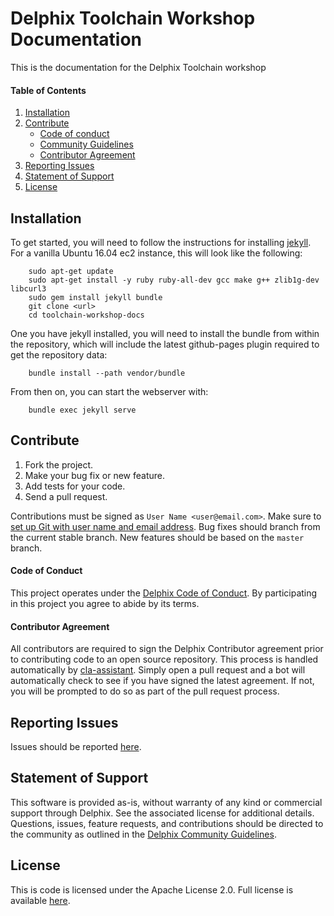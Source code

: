 # Delphix Toolchain Workshop Documentation

This is the documentation for the Delphix Toolchain workshop

#### Table of Contents
1.  [Installation](#installation)
2.  [Contribute](#contribute)
    *   [Code of conduct](#code-of-conduct)
    *   [Community Guidelines](#community-guidelines)
    *   [Contributor Agreement](#contributor-agreement)
3.  [Reporting Issues](#reporting-issues)
4.  [Statement of Support](#statement-of-support)
5.  [License](#license)

## <a id="installation"></a>Installation

To get started, you will need to follow the instructions for installing
<a href="https://jekyllrb.com/">jekyll</a>. For a vanilla Ubuntu 16.04 ec2 instance,
this will look like the following:

```
	sudo apt-get update
	sudo apt-get install -y ruby ruby-all-dev gcc make g++ zlib1g-dev libcurl3
	sudo gem install jekyll bundle
	git clone <url>
	cd toolchain-workshop-docs
```

One you have jekyll installed, you will need to install the bundle from within the
repository, which will include the latest github-pages plugin required to
get the repository data:

```
	bundle install --path vendor/bundle
```

From then on, you can start the webserver with:

```
	bundle exec jekyll serve
```

## <a id="contribute"></a>Contribute

1.  Fork the project.
2.  Make your bug fix or new feature.
3.  Add tests for your code.
4.  Send a pull request.

Contributions must be signed as `User Name <user@email.com>`. Make sure to [set up Git with user name and email address](https://git-scm.com/book/en/v2/Getting-Started-First-Time-Git-Setup). Bug fixes should branch from the current stable branch. New features should be based on the `master` branch.

#### <a id="code-of-conduct"></a>Code of Conduct

This project operates under the [Delphix Code of Conduct](https://delphix.github.io/code-of-conduct.html). By participating in this project you agree to abide by its terms.

#### <a id="contributor-agreement"></a>Contributor Agreement

All contributors are required to sign the Delphix Contributor agreement prior to contributing code to an open source repository. This process is handled automatically by [cla-assistant](https://cla-assistant.io/). Simply open a pull request and a bot will automatically check to see if you have signed the latest agreement. If not, you will be prompted to do so as part of the pull request process.


## <a id="reporting_issues"></a>Reporting Issues

Issues should be reported [here](https://github.com/delphix/delphix.github.io/issues).

## <a id="statement-of-support"></a>Statement of Support

This software is provided as-is, without warranty of any kind or commercial support through Delphix. See the associated license for additional details. Questions, issues, feature requests, and contributions should be directed to the community as outlined in the [Delphix Community Guidelines](https://delphix.github.io/community-guidelines.html).

## <a id="license"></a>License

This is code is licensed under the Apache License 2.0. Full license is available [here](./LICENSE).
